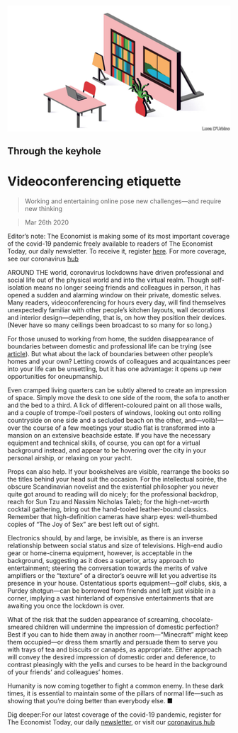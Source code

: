 ![](./images/20200328_LDD003_0.jpg)

## Through the keyhole

# Videoconferencing etiquette

> Working and entertaining online pose new challenges—and require new thinking

> Mar 26th 2020

Editor’s note: The Economist is making some of its most important coverage of the covid-19 pandemic freely available to readers of The Economist Today, our daily newsletter. To receive it, register [here](https://www.economist.com//newslettersignup). For more coverage, see our coronavirus [hub](https://www.economist.com//coronavirus)

AROUND THE world, coronavirus lockdowns have driven professional and social life out of the physical world and into the virtual realm. Though self-isolation means no longer seeing friends and colleagues in person, it has opened a sudden and alarming window on their private, domestic selves. Many readers, videoconferencing for hours every day, will find themselves unexpectedly familiar with other people’s kitchen layouts, wall decorations and interior design—depending, that is, on how they position their devices. (Never have so many ceilings been broadcast to so many for so long.)

For those unused to working from home, the sudden disappearance of boundaries between domestic and professional life can be trying (see [article](https://www.economist.com//business/2020/03/26/diary-of-a-home-worker)). But what about the lack of boundaries between other people’s homes and your own? Letting crowds of colleagues and acquaintances peer into your life can be unsettling, but it has one advantage: it opens up new opportunities for oneupmanship.

Even cramped living quarters can be subtly altered to create an impression of space. Simply move the desk to one side of the room, the sofa to another and the bed to a third. A lick of different-coloured paint on all those walls, and a couple of trompe-l’oeil posters of windows, looking out onto rolling countryside on one side and a secluded beach on the other, and—voilà!—over the course of a few meetings your studio flat is transformed into a mansion on an extensive beachside estate. If you have the necessary equipment and technical skills, of course, you can opt for a virtual background instead, and appear to be hovering over the city in your personal airship, or relaxing on your yacht.

Props can also help. If your bookshelves are visible, rearrange the books so the titles behind your head suit the occasion. For the intellectual soirée, the obscure Scandinavian novelist and the existential philosopher you never quite got around to reading will do nicely; for the professional backdrop, reach for Sun Tzu and Nassim Nicholas Taleb; for the high-net-worth cocktail gathering, bring out the hand-tooled leather-bound classics. Remember that high-definition cameras have sharp eyes: well-thumbed copies of “The Joy of Sex” are best left out of sight.

Electronics should, by and large, be invisible, as there is an inverse relationship between social status and size of televisions. High-end audio gear or home-cinema equipment, however, is acceptable in the background, suggesting as it does a superior, artsy approach to entertainment; steering the conversation towards the merits of valve amplifiers or the “texture” of a director’s oeuvre will let you advertise its presence in your house. Ostentatious sports equipment—golf clubs, skis, a Purdey shotgun—can be borrowed from friends and left just visible in a corner, implying a vast hinterland of expensive entertainments that are awaiting you once the lockdown is over.

What of the risk that the sudden appearance of screaming, chocolate-smeared children will undermine the impression of domestic perfection? Best if you can to hide them away in another room—“Minecraft” might keep them occupied—or dress them smartly and persuade them to serve you with trays of tea and biscuits or canapés, as appropriate. Either approach will convey the desired impression of domestic order and deference, to contrast pleasingly with the yells and curses to be heard in the background of your friends’ and colleagues’ homes.

Humanity is now coming together to fight a common enemy. In these dark times, it is essential to maintain some of the pillars of normal life—such as showing that you’re doing better than everybody else. ■

Dig deeper:For our latest coverage of the covid-19 pandemic, register for The Economist Today, our daily [newsletter](https://www.economist.com//newslettersignup), or visit our [coronavirus hub](https://www.economist.com//coronavirus)